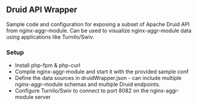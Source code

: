 ## Druid API Wrapper

Sample code and configuration for exposing a subset of Apache Druid API from nginx-aggr-module.
Can be used to visualize nginx-aggr-module data using applications like Turnilo/Swiv.

### Setup

* Install php-fpm & php-curl
* Compile nginx-aggr-module and start it with the provided sample conf
* Define the data sources in druidWrapper.json - can include multiple nginx-aggr-module schemas and multiple Druid endpoints.
* Configure Turnilo/Swiv to connect to port 8082 on the nginx-aggr-module server
